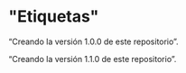 # "Etiquetas"

 “Creando la versión 1.0.0 de este repositorio”.

 “Creando la versión 1.1.0 de este repositorio”.
